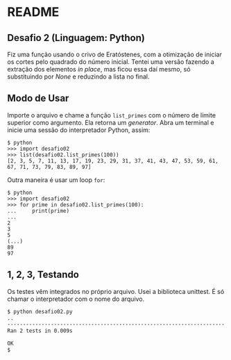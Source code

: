 # README

## Desafio 2 (Linguagem: Python)

Fiz uma função usando o crivo de Eratóstenes, com a otimização de iniciar os cortes pelo quadrado do número inicial. Tentei uma versão fazendo a extração dos elementos _in place_, mas ficou essa daí mesmo, só substituindo por _None_ e reduzindo a lista no final.

## Modo de Usar

Importe o arquivo e chame a função `list_primes` com o número de limite superior como argumento. Ela retorna um _generator_. Abra um terminal e inicie uma sessão do interpretador Python, assim:


```pycon
$ python
>>> import desafio02
>>> list(desafio02.list_primes(100))
[2, 3, 5, 7, 11, 13, 17, 19, 23, 29, 31, 37, 41, 43, 47, 53, 59, 61, 67, 71, 73, 79, 83, 89, 97]
```

Outra maneira é usar um loop `for`:

```pycon
$ python
>>> import desafio02
>>> for prime in desafio02.list_primes(100):
...		print(prime)
...
2
3
5
(...)
89
97
```

## 1, 2, 3, Testando

Os testes vêm integrados no próprio arquivo. Usei a biblioteca unittest. É só chamar o interpretador com o nome do arquivo.

```bash
$ python desafio02.py
..
----------------------------------------------------------------------
Ran 2 tests in 0.009s

OK
$
```
